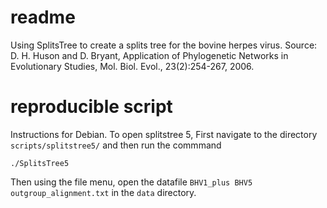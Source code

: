 # readme
Using SplitsTree to create a splits tree for the bovine herpes virus. Source: D. H. Huson and D. Bryant, Application of Phylogenetic Networks in Evolutionary Studies, Mol. Biol. Evol., 23(2):254-267, 2006.

# reproducible script
Instructions for Debian. To open splitstree 5, First navigate to the directory `scripts/splitstree5/` and then run the commmand 

```
./SplitsTree5
```

Then using the file menu, open the datafile `BHV1_plus BHV5 outgroup_alignment.txt` in the `data` directory.

